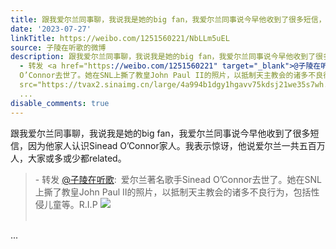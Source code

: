 ```yaml
---
title: 跟我爱尔兰同事聊，我说我是她的big fan，我爱尔兰同事说今早他收到了很多短信，因为他家人认识Sinead O’Connor家人。我表示惊讶，他说爱尔兰一共五百万人，大...
date: '2023-07-27'
linkTitle: https://weibo.com/1251560221/NbLLm5uEL
source: 子陵在听歌的微博
description: 跟我爱尔兰同事聊，我说我是她的big fan，我爱尔兰同事说今早他收到了很多短信，因为他家人认识Sinead O’Connor家人。我表示惊讶，他说爱尔兰一共五百万人，大家或多或少都related。<br><blockquote>
  - 转发 <a href="https://weibo.com/1251560221" target="_blank">@子陵在听歌</a>: 爱尔兰著名歌手Sinead
  O’Connor去世了。她在SNL上撕了教皇John Paul II的照片，以抵制天主教会的诸多不良行为，包括性侵儿童等。R.I.P <img style=""
  src="https://tvax2.sinaimg.cn/large/4a994b1dgy1hgavv75kdsj21we35s7wh.jpg" referrerpolicy="no-referrer"><br><br></blockquote>
  ...
disable_comments: true
---
```

跟我爱尔兰同事聊，我说我是她的big fan，我爱尔兰同事说今早他收到了很多短信，因为他家人认识Sinead O’Connor家人。我表示惊讶，他说爱尔兰一共五百万人，大家或多或少都related。<br><blockquote> - 转发 <a href="https://weibo.com/1251560221" target="_blank">@子陵在听歌</a>: 爱尔兰著名歌手Sinead O’Connor去世了。她在SNL上撕了教皇John Paul II的照片，以抵制天主教会的诸多不良行为，包括性侵儿童等。R.I.P <img style="" src="https://tvax2.sinaimg.cn/large/4a994b1dgy1hgavv75kdsj21we35s7wh.jpg" referrerpolicy="no-referrer"><br><br></blockquote> ...
